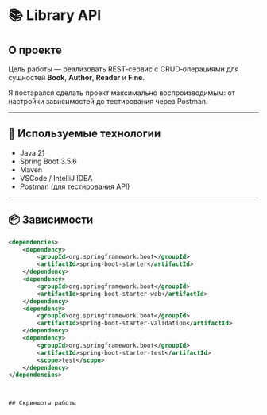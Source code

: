 # 📚 Library API

## О проекте

Цель работы — реализовать REST‑сервис с CRUD‑операциями для сущностей **Book**, **Author**, **Reader** и **Fine**.

Я постарался сделать проект максимально воспроизводимым: от настройки зависимостей до тестирования через Postman.

---

## 🧰 Используемые технологии

- Java 21
- Spring Boot 3.5.6
- Maven
- VSCode / IntelliJ IDEA
- Postman (для тестирования API)

---

## 📦 Зависимости

```xml
<dependencies>
    <dependency>
        <groupId>org.springframework.boot</groupId>
        <artifactId>spring-boot-starter</artifactId>
    </dependency>
    <dependency>
        <groupId>org.springframework.boot</groupId>
        <artifactId>spring-boot-starter-web</artifactId>
    </dependency>
    <dependency>
        <groupId>org.springframework.boot</groupId>
        <artifactId>spring-boot-starter-validation</artifactId>
    </dependency>
    <dependency>
        <groupId>org.springframework.boot</groupId>
        <artifactId>spring-boot-starter-test</artifactId>
        <scope>test</scope>
    </dependency>
</dependencies>



## Скриншоты работы
```

